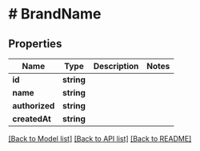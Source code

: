 # # BrandName

## Properties

Name | Type | Description | Notes
------------ | ------------- | ------------- | -------------
**id** | **string** |  |
**name** | **string** |  |
**authorized** | **string** |  |
**createdAt** | **string** |  |

[[Back to Model list]](../../README.md#models) [[Back to API list]](../../README.md#endpoints) [[Back to README]](../../README.md)
